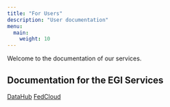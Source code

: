 ```yaml
---
title: "For Users"
description: "User documentation"
menu:
  main:
    weight: 10
---
```


Welcome to the documentation of our services.

## Documentation for the EGI Services

[DataHub](./datahub)
[FedCloud](./fedcloud)

